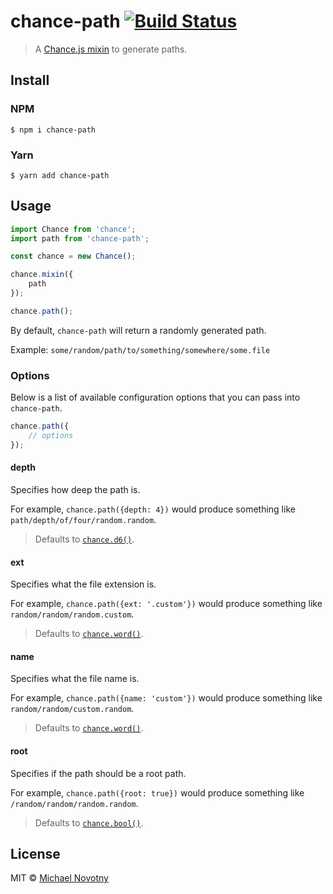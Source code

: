 # chance-path [![Build Status](https://travis-ci.org/manovotny/chance-path.svg?branch=master)](https://travis-ci.org/manovotny/chance-path)

> A [Chance.js mixin](http://chancejs.com/#mixin) to generate paths.

## Install

### NPM

```
$ npm i chance-path
```

### Yarn

```
$ yarn add chance-path
```

## Usage

```js
import Chance from 'chance';
import path from 'chance-path';

const chance = new Chance();

chance.mixin({
    path
});

chance.path();
```

By default, `chance-path` will return a randomly generated path.

Example: `some/random/path/to/something/somewhere/some.file`

### Options

Below is a list of available configuration options that you can pass into `chance-path`.

```js
chance.path({
    // options
});
```

#### depth

Specifies how deep the path is.

For example, `chance.path({depth: 4})` would produce something like `path/depth/of/four/random.random`.

> Defaults to [`chance.d6()`](http://chancejs.com/#dice).

#### ext

Specifies what the file extension is.

For example, `chance.path({ext: '.custom'})` would produce something like `random/random/random.custom`.

> Defaults to [`chance.word()`](http://chancejs.com/#word).

#### name

Specifies what the file name is.

For example, `chance.path({name: 'custom'})` would produce something like `random/random/custom.random`.

> Defaults to [`chance.word()`](http://chancejs.com/#word).

#### root

Specifies if the path should be a root path.

For example, `chance.path({root: true})` would produce something like `/random/random/random.random`.

> Defaults to [`chance.bool()`](http://chancejs.com/#bool).

## License

MIT © [Michael Novotny](http://manovotny.com)
